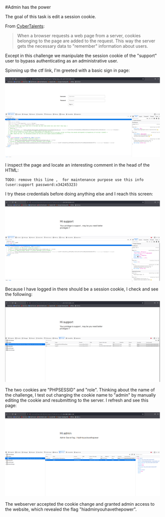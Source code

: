 #Admin has the power

The goal of this task is edit a session cookie.

From [CyberTalents](https://cybertalents.com/learn/introduction-to-cybersecurity/lessons/5-cookies):

>When a browser requests a web page from a server, cookies belonging to the page are added to the request. This way the server gets the necessary data to "remember" information about users.

Except in this challenge we manipulate the session cookie of the "support" user to bypass authenticating as an administrative user.

Spinning up the ctf link, I'm greeted with a basic sign in page:

![Start Page](./png/start-page.png)

I inspect the page and locate an interesting comment in the head of the HTML:

```
TODO: remove this line ,  for maintenance purpose use this info (user:support password:x34245323)
```
 
I try these credentials before doing anything else and I reach this screen:

![Support Page](./png/support-page.png)
 
Because I have logged in there should be a session cookie, I check and see the following:

![Cookie](./png/cookie.png)
 
The two cookies are "PHPSESSID" and "role". Thinking about the name of the challenge, I test out changing the cookie name to "admin" by manually editing the cookie and resubmitting to the server. I refresh and see this page:

![Admin Page](./png/admin-page.png)

The webserver accepted the cookie change and granted admin access to the website, which revealed the flag "hiadminyouhavethepower".
